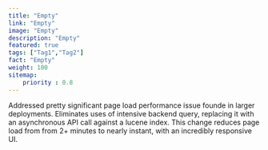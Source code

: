 ```yaml
---
title: "Empty"
link: "Empty"
image: "Empty"
description: "Empty"
featured: true
tags: ["Tag1","Tag2"]
fact: "Empty"
weight: 100
sitemap: 
    priority : 0.8
---
```


Addressed pretty significant page load performance issue founde in larger deployments. Eliminates uses of intensive backend query, replacing it with an asynchronous API call against a lucene index. This change reduces page load from from 2+ minutes to nearly instant, with an incredibly responsive UI.
